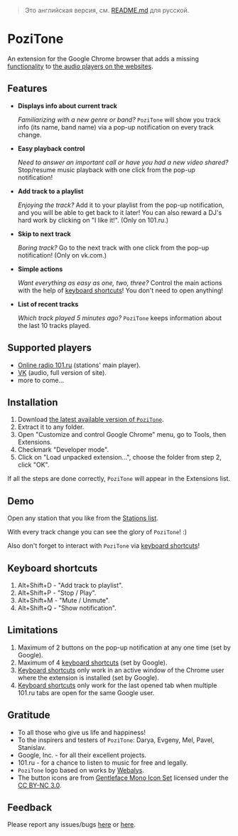 > Это английская версия, см. [README.md](README.md) для русской.

PoziTone
=======

An extension for the Google Chrome browser that adds a missing [functionality](#features) to [the audio players on the websites](#supported-players).


Features
--------

*	**Displays info about current track**

	_Familiarizing with a new genre or band?_
	`PoziTone` will show you track info (its name, band name) via a pop-up notification on every track change.

*	**Easy playback control**

	_Need to answer an important call or have you had a new video shared?_
	Stop/resume music playback with one click from the pop-up notification!

*	**Add track to a playlist**

	_Enjoying the track?_
	Add it to your playlist from the pop-up notification, and you will be able to get back to it later! You can also reward a DJ's hard work by clicking on "I like it!". (Only on 101.ru.)

*	**Skip to next track**

	_Boring track?_
	Go to the next track with one click from the pop-up notification! (Only on vk.com.)

*	**Simple actions**

	_Want everything as easy as one, two, three?_
	Control the main actions with the help of [keyboard shortcuts](#keyboard-shortcuts)! You don't need to open anything!

*	**List of recent tracks**

	_Which track played 5 minutes ago?_
	`PoziTone` keeps information about the last 10 tracks played.


Supported players
--------

* [Online radio 101.ru](http://101.ru) (stations' main player).
* [VK](https://vk.com) (audio, full version of site).
* more to come...


Installation
--------

1. Download [the latest available version of `PoziTone`](https://github.com/poziworld/pozitone/archive/develop.zip).
2. Extract it to any folder.
3. Open "Customize and control Google Chrome" menu, go to Tools, then Extensions.
4. Checkmark "Developer mode".
5. Click on "Load unpacked extension...", choose the folder from step 2, click "OK".

If all the steps are done correctly, `PoziTone` will appear in the Extensions list.


Demo
--------

Open any station that you like from the [Stations list](http://101.ru/?an=port_allchannels).

With every track change you can see the glory of `PoziTone`! :)

Also don't forget to interact with `PoziTone` via [keyboard shortcuts](#keyboard-shortcuts)!


Keyboard shortcuts
--------

1. Alt+Shift+D - "Add track to playlist".
2. Alt+Shift+P - "Stop / Play".
3. Alt+Shift+M - "Mute / Unmute".
4. Alt+Shift+Q - "Show notification".


Limitations
--------

1. Maximum of 2 buttons on the pop-up notification at any one time (set by Google).
2. Maximum of 4 [keyboard shortcuts](#keyboard-shortcuts) (set by Google).
3. [Keyboard shortcuts](#keyboard-shortcuts) only work in an active window of the Chrome user where the extension is installed (set by Google).
4. [Keyboard shortcuts](#keyboard-shortcuts) only work for the last opened tab when multiple 101.ru tabs are open for the same Google user.


Gratitude
--------

- To all those who give us life and happiness!
- To the inspirers and testers of `PoziTone`: Darya, Evgeny, Mel, Pavel, Stanislav.
- Google, Inc. - for all their excellent projects.
- 101.ru - for a chance to listen to music for free and legally.
- `PoziTone` logo based on works by [Webalys](http://www.webalys.com).
- The button icons are from [Gentleface Mono Icon Set](http://gentleface.com/free_icon_set.html) 
licensed under the [CC BY-NC 3.0](http://creativecommons.org/licenses/by-nc/3.0/).


Feedback
--------

Please report any issues/bugs [here](https://github.com/poziworld/pozitone/issues) 
or [here](http://pozitone.idea.informer.com/).